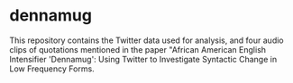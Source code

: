 # dennamug
This repository contains the Twitter data used for analysis, and four audio clips of quotations mentioned in the paper "African American English Intensifier 'Dennamug': Using Twitter to Investigate Syntactic Change in Low Frequency Forms.
